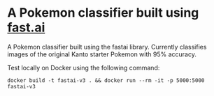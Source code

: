 # A Pokemon classifier built using [fast.ai](https://www.fast.ai)

A Pokemon classifier built using the fastai library. Currently classifies images of the original Kanto starter Pokemon with 95% accuracy.

Test locally on Docker using the following command:

```
docker build -t fastai-v3 . && docker run --rm -it -p 5000:5000 fastai-v3
```
